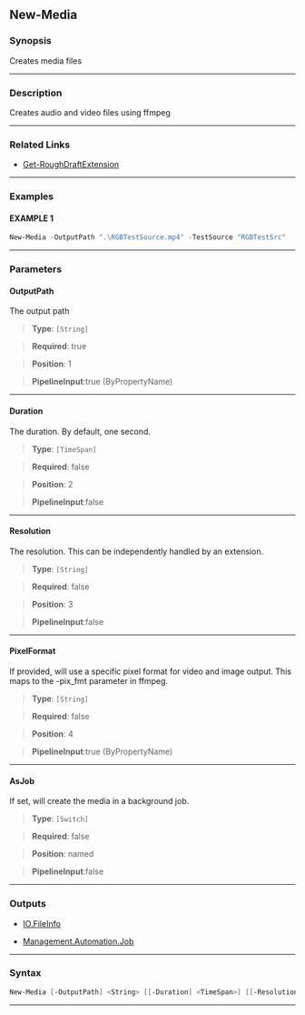 
New-Media
---------
### Synopsis
Creates media files

---
### Description

Creates audio and video files using ffmpeg

---
### Related Links
* [Get-RoughDraftExtension](Get-RoughDraftExtension.md)



---
### Examples
#### EXAMPLE 1
```PowerShell
New-Media -OutputPath ".\RGBTestSource.mp4" -TestSource "RGBTestSrc"
```

---
### Parameters
#### **OutputPath**

The output path



> **Type**: ```[String]```

> **Required**: true

> **Position**: 1

> **PipelineInput**:true (ByPropertyName)



---
#### **Duration**

The duration.  By default, one second.



> **Type**: ```[TimeSpan]```

> **Required**: false

> **Position**: 2

> **PipelineInput**:false



---
#### **Resolution**

The resolution.  This can be independently handled by an extension.



> **Type**: ```[String]```

> **Required**: false

> **Position**: 3

> **PipelineInput**:false



---
#### **PixelFormat**

If provided, will use a specific pixel format for video and image output.  This maps to the -pix_fmt parameter in ffmpeg.



> **Type**: ```[String]```

> **Required**: false

> **Position**: 4

> **PipelineInput**:true (ByPropertyName)



---
#### **AsJob**

If set, will create the media in a background job.



> **Type**: ```[Switch]```

> **Required**: false

> **Position**: named

> **PipelineInput**:false



---
### Outputs
* [IO.FileInfo](https://learn.microsoft.com/en-us/dotnet/api/System.IO.FileInfo)


* [Management.Automation.Job](https://learn.microsoft.com/en-us/dotnet/api/System.Management.Automation.Job)




---
### Syntax
```PowerShell
New-Media [-OutputPath] <String> [[-Duration] <TimeSpan>] [[-Resolution] <String>] [[-PixelFormat] <String>] [-AsJob] [<CommonParameters>]
```
---


